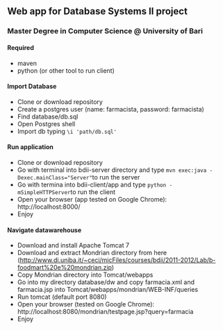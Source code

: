 ## Web app for Database Systems II project
### Master Degree in Computer Science @ University of Bari

#### Required
- maven
- python (or other tool to run client)

#### Import Database
- Clone or download repository
- Create a postgres user (name: farmacista, password: farmacista)
- Find database/db.sql
- Open Postgres shell
- Import db typing `\i 'path/db.sql'`

#### Run application
- Clone or download repository
- Go with terminal  into bdii-server directory and type `mvn exec:java -Dexec.mainClass="Server"`to run the server
- Go with termina into bdii-client/app and type `python -mSimpleHTTPServer`to run the client
- Open your browser (app tested on Google Chrome): http://localhost:8000/
- Enjoy


#### Navigate datawarehouse
- Download and install Apache Tomcat 7
- Download and extract Mondrian directory from here (http://www.di.uniba.it/~ceci/micFiles/courses/bdii/2011-2012/Lab/b-foodmart%20e%20mondrian.zip)
- Copy Mondrian directory into Tomcat/webapps
- Go into my directory database/dw and copy farmacia.xml and farmacia.jsp into Tomcat/webapps/mondrian/WEB-INF/queries
- Run tomcat (default port 8080)
- Open your browser (tested on Google Chrome): http://localhost:8080/mondrian/testpage.jsp?query=farmacia
- Enjoy
